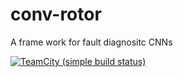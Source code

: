 # conv-rotor
A frame work for fault diagnositc CNNs

[![TeamCity (simple build status)](https://img.shields.io/teamcity/http/teamcity.jetbrains.com/s/bt345.svg?style=flat-square)](https://github.com/redone17/conv-rotor)

